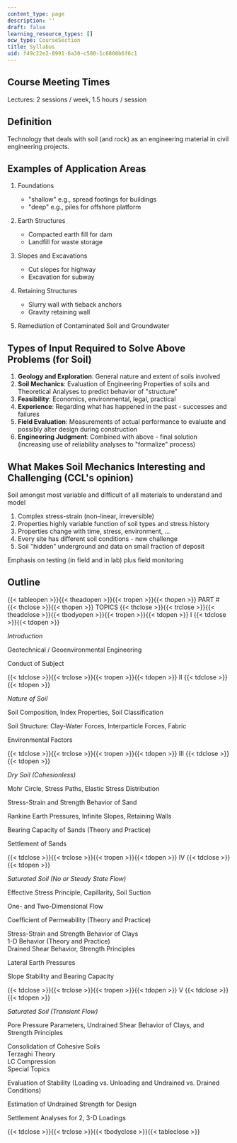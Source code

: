 ```yaml
---
content_type: page
description: ''
draft: false
learning_resource_types: []
ocw_type: CourseSection
title: Syllabus
uid: f49c22e2-8991-6a30-c500-1c6808b6f6c1
---
```

## Course Meeting Times

Lectures: 2 sessions / week, 1.5 hours / session

## Definition

Technology that deals with soil (and rock) as an engineering material in civil engineering projects.

## Examples of Application Areas

1. Foundations    
      
    - "shallow" e.g., spread footings for buildings
    - "deep" e.g., piles for offshore platform
2. Earth Structures    
      
    - Compacted earth fill for dam
    - Landfill for waste storage
3. Slopes and Excavations    
      
    - Cut slopes for highway
    - Excavation for subway
4. Retaining Structures    
      
    - Slurry wall with tieback anchors
    - Gravity retaining wall
5. Remediation of Contaminated Soil and Groundwater

## Types of Input Required to Solve Above Problems (for Soil)

1. **Geology and Exploration**: General nature and extent of soils involved
2. **Soil Mechanics**: Evaluation of Engineering Properties of soils and Theoretical Analyses to predict behavior of "structure"
3. **Feasibility**: Economics, environmental, legal, practical
4. **Experience**: Regarding what has happened in the past - successes and failures
5. **Field Evaluation**: Measurements of actual performance to evaluate and possibly alter design during construction
6. **Engineering Judgment**: Combined with above - final solution (increasing use of reliability analyses to "formalize" process)

## What Makes Soil Mechanics Interesting and Challenging (CCL's opinion)

Soil amongst most variable and difficult of all materials to understand and model

1. Complex stress-strain (non-linear, irreversible)
2. Properties highly variable function of soil types and stress history
3. Properties change with time, stress, environment, …
4. Every site has different soil conditions - new challenge
5. Soil "hidden" underground and data on small fraction of deposit

Emphasis on testing (in field and in lab) plus field monitoring

## Outline

{{< tableopen >}}{{< theadopen >}}{{< tropen >}}{{< thopen >}}
PART #
{{< thclose >}}{{< thopen >}}
TOPICS
{{< thclose >}}{{< trclose >}}{{< theadclose >}}{{< tbodyopen >}}{{< tropen >}}{{< tdopen >}}
I
{{< tdclose >}}{{< tdopen >}}

_Introduction_

Geotechnical / Geoenvironmental Engineering

Conduct of Subject

{{< tdclose >}}{{< trclose >}}{{< tropen >}}{{< tdopen >}}
II
{{< tdclose >}}{{< tdopen >}}

_Nature of Soil_

Soil Composition, Index Properties, Soil Classification

Soil Structure: Clay-Water Forces, Interparticle Forces, Fabric

Environmental Factors

{{< tdclose >}}{{< trclose >}}{{< tropen >}}{{< tdopen >}}
III
{{< tdclose >}}{{< tdopen >}}

_Dry Soil (Cohesionless)_

Mohr Circle, Stress Paths, Elastic Stress Distribution

Stress-Strain and Strength Behavior of Sand

Rankine Earth Pressures, Infinite Slopes, Retaining Walls

Bearing Capacity of Sands (Theory and Practice)

Settlement of Sands

{{< tdclose >}}{{< trclose >}}{{< tropen >}}{{< tdopen >}}
IV
{{< tdclose >}}{{< tdopen >}}

_Saturated Soil (No or Steady State Flow)_

Effective Stress Principle, Capillarity, Soil Suction

One- and Two-Dimensional Flow

Coefficient of Permeability (Theory and Practice)

Stress-Strain and Strength Behavior of Clays    
1-D Behavior (Theory and Practice)    
Drained Shear Behavior, Strength Principles

Lateral Earth Pressures

Slope Stability and Bearing Capacity

{{< tdclose >}}{{< trclose >}}{{< tropen >}}{{< tdopen >}}
V
{{< tdclose >}}{{< tdopen >}}

_Saturated Soil (Transient Flow)_

Pore Pressure Parameters, Undrained Shear Behavior of Clays, and Strength Principles

Consolidation of Cohesive Soils    
Terzaghi Theory    
LC Compression    
Special Topics

Evaluation of Stability (Loading vs. Unloading and Undrained vs. Drained Conditions)

Estimation of Undrained Strength for Design

Settlement Analyses for 2, 3-D Loadings

{{< tdclose >}}{{< trclose >}}{{< tbodyclose >}}{{< tableclose >}}